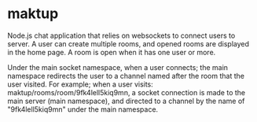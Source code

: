 # maktup
Node.js chat application that relies on websockets to connect users to server.
A user can create multiple rooms, and opened rooms are displayed in the home page.
A room is open when it has one user or more.

Under the main socket namespace, when a user connects; the main namespace redirects the user 
to a channel named after the room that the user visited.
For example; when a user visits: maktup/rooms/room/9fk4lell5kiq9mn, a socket connection is made
to the main server (main namespace), and directed to a channel by the name of "9fk4lell5kiq9mn" 
under the main namespace.
